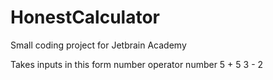 # HonestCalculator
Small coding project for Jetbrain Academy

Takes inputs in this form
number operator number
5 + 5
3 - 2

